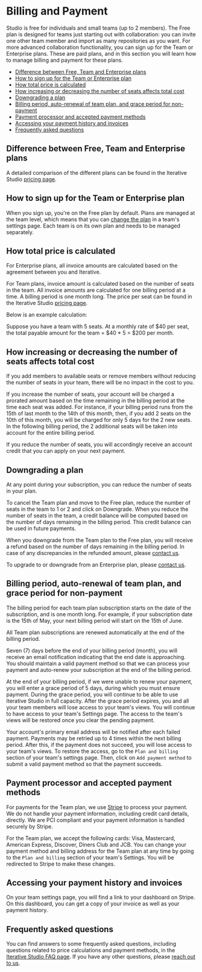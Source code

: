 # Billing and Payment

Studio is free for individuals and small teams (up to 2 members). The Free plan
is designed for teams just starting out with collaboration: you can invite one
other team member and import as many repositories as you want. For more advanced
collaboration functionality, you can sign up for the Team or Enterprise plans.
These are paid plans, and in this section you will learn how to manage billing
and payment for these plans.

- [Difference between Free, Team and Enterprise plans](#difference-between-free-team-and-enterprise-plans)
- [How to sign up for the Team or Enterprise plan](#how-to-sign-up-for-the-team-or-enterprise-plan)
- [How total price is calculated](#how-total-price-is-calculated)
- [How increasing or decreasing the number of seats affects total cost](#how-increasing-or-decreasing-the-number-of-seats-affects-total-cost)
- [Downgrading a plan](#downgrading-a-plan)
- [Billing period, auto-renewal of team plan, and grace period for non-payment](#billing-period-auto-renewal-of-team-plan-and-grace-period-for-non-payment)
- [Payment processor and accepted payment methods](#payment-processor-and-accepted-payment-methods)
- [Accessing your payment history and invoices](#accessing-your-payment-history-and-invoices)
- [Frequently asked questions](#frequently-asked-questions)

## Difference between Free, Team and Enterprise plans

A detailed comparison of the different plans can be found in the Iterative
Studio [pricing page](https://studio.iterative.ai/pricing).

## How to sign up for the Team or Enterprise plan

When you sign up, you're on the Free plan by default. Plans are managed at the
team level, which means that you can
[change the plan](/doc/studio/change-team-plan-or-size#change-team-plan) in a
team's settings page. Each team is on its own plan and needs to be managed
separately.

## How total price is calculated

For Enterprise plans, all invoice amounts are calculated based on the agreement
between you and Iterative.

For Team plans, invoice amount is calculated based on the number of seats in the
team. All invoice amounts are calculated for one billing period at a time. A
billing period is one month long. The price per seat can be found in the
Iterative Studio [pricing page](https://studio.iterative.ai/pricing).

Below is an example calculation:

Suppose you have a team with 5 seats. At a monthly rate of $40 per seat, the
total payable amount for the team = $40 \* 5 = $200 per month.

## How increasing or decreasing the number of seats affects total cost

If you add members to available seats or remove members without reducing the
number of seats in your team, there will be no impact in the cost to you.

If you increase the number of seats, your account will be charged a prorated
amount based on the time remaining in the billing period at the time each seat
was added. For instance, if your billing period runs from the 15th of last month
to the 14th of this month, then, if you add 2 seats on the 10th of this month,
you will be charged for only 5 days for the 2 new seats. In the following
billing period, the 2 additional seats will be taken into account for the entire
billing period.

If you reduce the number of seats, you will accordingly receive an account
credit that you can apply on your next payment.

## Downgrading a plan

At any point during your subscription, you can reduce the number of seats in
your plan.

To cancel the Team plan and move to the Free plan, reduce the number of seats in
the team to 1 or 2 and click on Downgrade. When you reduce the number of seats
in the team, a credit balance will be computed based on the number of days
remaining in the billing period. This credit balance can be used in future
payments.

When you downgrade from the Team plan to the Free plan, you will receive a
refund based on the number of days remaining in the billing period. In case of
any discrepancies in the refunded amount, please
[contact us](mailto:support@iterative.ai).

To upgrade to or downgrade from an Enterprise plan, please
[contact us](mailto:support@iterative.ai).

## Billing period, auto-renewal of team plan, and grace period for non-payment

The billing period for each team plan subscription starts on the date of the
subscription, and is one month long. For example, if your subscription date is
the 15th of May, your next billing period will start on the 15th of June.

All Team plan subscriptions are renewed automatically at the end of the billing
period.

Seven (7) days before the end of your billing period (month), you will receive
an email notification indicating that the end date is approaching. You should
maintain a valid payment method so that we can process your payment and
auto-renew your subscription at the end of the billing period.

At the end of your billing period, if we were unable to renew your payment, you
will enter a grace period of 5 days, during which you must ensure payment.
During the grace period, you will continue to be able to use Iterative Studio in
full capacity. After the grace period expires, you and all your team members
will lose access to your team's views. You will continue to have access to your
team's Settings page. The access to the team's views will be restored once you
clear the pending payment.

Your account's primary email address will be notified after each failed payment.
Payments may be retried up to 4 times within the next billing period. After
this, if the payment does not succeed, you will lose access to your team's
views. To restore the access, go to the `Plan and billing` section of your
team's settings page. Then, click on `Add payment method` to submit a valid
payment method so that the payment succeeds.

## Payment processor and accepted payment methods

For payments for the Team plan, we use [Stripe](https://stripe.com/) to process
your payment. We do not handle your payment information, including credit card
details, directly. We are PCI compliant and your payment information is handled
securely by Stripe.

For the Team plan, we accept the following cards: Visa, Mastercard, American
Express, Discover, Diners Club and JCB. You can change your payment method and
billing address for the Team plan at any time by going to the `Plan and billing`
section of your team's Settings. You will be redirected to Stripe to make these
changes.

## Accessing your payment history and invoices

On your team settings page, you will find a link to your dashboard on Stripe. On
this dashboard, you can get a copy of your invoice as well as your payment
history.

## Frequently asked questions

You can find answers to some frequently asked questions, including questions
related to price calculations and payment methods, in the
[Iterative Studio FAQ page](https://studio.iterative.ai/faq). If you have any
other questions, please [reach out to us](/doc/studio/troubleshooting#support).
